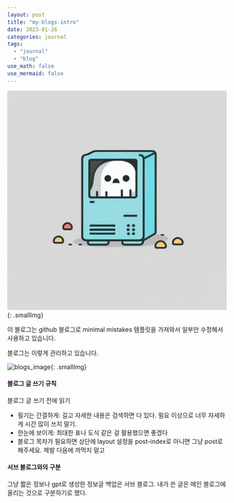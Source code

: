 ```yaml
---
layout: post
title: "my-blogs-intro"
date: 2023-01-26
categories: journal
tags:
  - "journal"
  - "blog"
use_math: false
use_mermaid: false
---
```


![blogs_image](/assets/images/computer_ghost.png){: .smallImg}

이 블로그는 github 블로그로 minimal mistakes 템플릿을 가져와서 일부만 수정해서 사용하고 있습니다.

블로그는 이렇게 관리하고 있습니다.

![blogs_image](https://blogger.googleusercontent.com/img/a/AVvXsEg15yO8Bnpu8p5WUf-mmRvmLDU9GHb_zN99FTIKTt1vOmCLZQSQIti9_a1FSfKJOnevwchXQGK2-UoV1eoTU4_aqLjn8MVsLL-FXD3tQX4gZoR0GRN5YZNrUbI8vXAICdZxm8-Ishp4yVL8jq0sGf4XZxaGSaJolf4vSavHf_J7iPoY0hUvWF6MWJPIyw=w1684-h1069-p-k-no-nu){: .smallImg}

#### 블로그 글 쓰기 규칙

블로그 글 쓰기 전에 읽기

- 필기는 간결하게: 길고 자세한 내용은 검색하면 다 있다. 필요 이상으로 너무 자세하게 시간 많이 쓰지 말기.
- 한눈에 보이게: 최대한 표나 도식 같은 걸 활용했으면 좋겠다
- 블로그 목차가 필요하면 상단에 layout 설정을 post-index로 아니면 그냥 post로 해주세요. 제발 다음에 까먹지 말고

#### 서브 블로그와의 구분

그냥 짧은 정보나 gpt로 생성한 정보글 백업은 서브 블로그. 내가 쓴 글은 메인 블로그에 올리는 것으로 구분하기로 했다.
